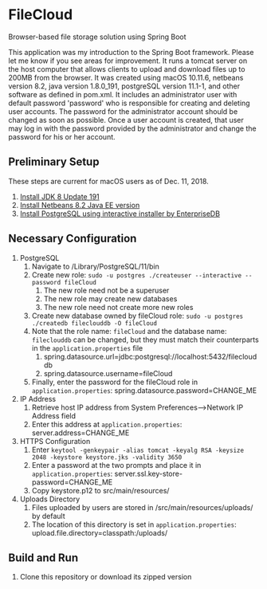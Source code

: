 # FileCloud
Browser-based file storage solution using Spring Boot

This application was my introduction to the Spring Boot framework.  Please let me know if you see areas for improvement.  It runs a tomcat server on the host computer that allows clients to upload and download files up to 200MB from the browser.  It was created using macOS 10.11.6, netbeans version 8.2, java version 1.8.0_191, postgreSQL version 11.1-1, and other software as defined in pom.xml.  It includes an administrator user with default password 'password' who is responsible for creating and deleting user accounts.  The password for the administrator account should be changed as soon as possible.
Once a user account is created, that user may log in with the password provided by the administrator and change the password for his or her account. 

## Preliminary Setup ##
These steps are current for macOS users as of Dec. 11, 2018.
1.  [Install JDK 8 Update 191](https://www.oracle.com/technetwork/java/javase/downloads/jdk8-downloads-2133151.html)
2.  [Install Netbeans 8.2 Java EE version](https://netbeans.org/downloads/)
3.  [Install PostgreSQL using interactive installer by EnterpriseDB](https://www.enterprisedb.com/downloads/postgres-postgresql-downloads)

## Necessary Configuration ##
1.  PostgreSQL
	1.  Navigate to /Library/PostgreSQL/11/bin
	2.  Create new role: `sudo -u postgres ./createuser --interactive --password fileCloud`
		1.  The new role need not be a superuser
		2.  The new role may create new databases
		3.  The new role need not create more new roles
	3.  Create new database owned by fileCloud role: `sudo -u postgres ./createdb fileclouddb -O fileCloud`
	4.  Note that the role name: `fileCloud` and the database name: `fileclouddb` can be changed, but they must match their counterparts in the `application.properties` file
		1.  spring.datasource.url=jdbc:postgresql://localhost:5432/fileclouddb
		2.  spring.datasource.username=fileCloud
	5.  Finally, enter the password for the fileCloud role in `application.properties`: spring.datasource.password=CHANGE_ME
2.  IP Address
	1.  Retrieve host IP address from System Preferences-->Network IP Address field
	2.  Enter this address at `application.properties`: server.address=CHANGE_ME
3.  HTTPS Configuration
	1.  Enter `keytool -genkeypair -alias tomcat -keyalg RSA -keysize 2048 -keystore keystore.jks -validity 3650`
	2.  Enter a password at the two prompts and place it in `application.properties`: server.ssl.key-store-password=CHANGE_ME
	3.  Copy keystore.p12 to src/main/resources/
4.  Uploads Directory
	1.  Files uploaded by users are stored in /src/main/resources/uploads/ by default
	2.  The location of this directory is set in `application.properties`: upload.file.directory=classpath:/uploads/

## Build and Run ##
1.  Clone this repository or download its zipped version
